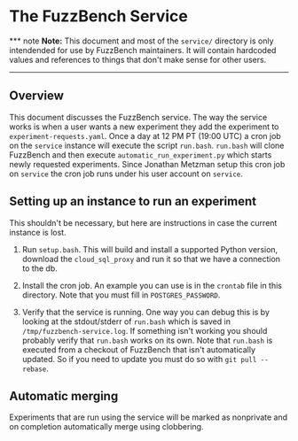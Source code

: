 # The FuzzBench Service

*** note
**Note:** This document and most of the `service/` directory is only intendended
for use by FuzzBench maintainers. It will contain hardcoded values and
references to things that don't make sense for other users.
***

## Overview

This document discusses the FuzzBench service. The way the service works is when
a user wants a new experiment they add the experiment to
`experiment-requests.yaml`. Once a day at 12 PM PT (19:00 UTC) a cron job on the
`service` instance will execute the script `run.bash`. `run.bash` will clone
FuzzBench and then execute `automatic_run_experiment.py` which starts newly
requested experiments. Since Jonathan Metzman setup this cron job on `service`
the cron job runs under his user account on `service`.

## Setting up an instance to run an experiment

This shouldn't be necessary, but here are instructions in case the current
instance is lost.
1. Run `setup.bash`. This will build and install a supported Python version,
   download the `cloud_sql_proxy` and run it so that we have a connection to the
   db.

1. Install the cron job. An example you can use is in the `crontab` file in this
   directory. Note that you must fill in `POSTGRES_PASSWORD`.

1. Verify that the service is running. One way you can debug this is by looking
   at the stdout/stderr of `run.bash` which is saved in
   `/tmp/fuzzbench-service.log`. If something isn't working you should probably
   verify that `run.bash` works on its own. Note that `run.bash` is executed
   from a checkout of FuzzBench that isn't automatically updated. So if you need
   to update you must do so with `git pull --rebase`.

## Automatic merging

Experiments that are run using the service will be marked as nonprivate and on
completion automatically merge using clobbering.

